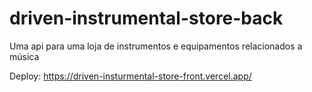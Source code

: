 # driven-instrumental-store-back
Uma api para uma loja de instrumentos e equipamentos relacionados a música

Deploy: https://driven-insturmental-store-front.vercel.app/
